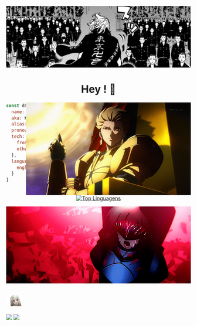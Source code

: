 <div align="center">
  <img  alt="idr"  src="https://github.com/kelech1/kelech1/blob/main/Banner.jpg">
  <h1 align="center"> Hey ! 🔆 </h1>
</div>
<img align="right" width="450" src="https://github.com/kelech1/kelech1/blob/main/Gilgamesh.gif"/>

```javascript
const data = {
  name: "Kelechi Henry",
  aka: Kacey,
  alias: "watermelon",
  pronouns: ["He", "Him", "Idan"],
  tech: {
    frontend: ['React','Tailwind','html','css'],
    others: ['Python']
  },
  language: {
    english: true,
  }
}
```

<div align="center">
 


[![Top Linguagens](https://github-readme-stats.vercel.app/api/top-langs/?username=Kelech1&layout=compact&theme=midnight-purple)](https://github.com/anuraghazra/github-readme-stats)
</div>

<div align="center">
  <img width="600" src="https://github.com/kelech1/kelech1/blob/main/departure!.gif">
</div>  

## <img height="30" src="https://github.com/kelech1/kelech1/blob/main/illya-stare.gif"/> 
[![](https://img.shields.io/badge/-linkedin-0073B1?style=flat-square)](https://www.linkedin.com/in/kelechi-henry-631930251/)
[![](https://img.shields.io/badge/-twitter-1C9CEA?style=flat-square)](https://twitter.com/0xKacey)

